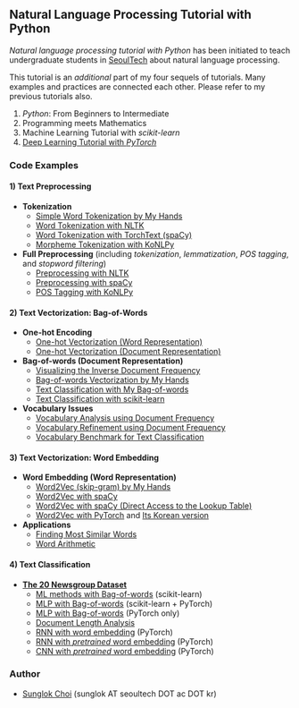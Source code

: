 ## Natural Language Processing Tutorial with Python
_Natural language processing tutorial with Python_ has been initiated to teach undergraduate students in [SeoulTech](https://en.seoultech.ac.kr/) about natural language processing.

This tutorial is an _additional_ part of my four sequels of tutorials. Many examples and practices are connected each other. Please refer to my previous tutorials also.
1. _Python_: From Beginners to Intermediate
2. Programming meets Mathematics
3. Machine Learning Tutorial with _scikit-learn_
4. [Deep Learning Tutorial with _PyTorch_](https://github.com/mint-lab/dl_tutorial)


### Code Examples
#### 1) Text Preprocessing
* **Tokenization**
  * [Simple Word Tokenization by My Hands](https://github.com/mint-lab/nlp_tutorial/blob/master/nlp01_tokenization_simple.py)
  * [Word Tokenization with NLTK](https://github.com/mint-lab/nlp_tutorial/blob/master/nlp01_tokenization_nltk.py)
  * [Word Tokenization with TorchText (spaCy)](https://github.com/mint-lab/nlp_tutorial/blob/master/nlp01_tokenization_torchtext.py)
  * [Morpheme Tokenization with KoNLPy](https://github.com/mint-lab/nlp_tutorial/blob/master/nlp01_tokenization_konlpy.py)
* **Full Preprocessing** (including _tokenization_, _lemmatization_, _POS tagging_, and _stopword filtering_)
  * [Preprocessing with NLTK](https://github.com/mint-lab/nlp_tutorial/blob/master/nlp01_preprocess_nltk.py)
  * [Preprocessing with spaCy](https://github.com/mint-lab/nlp_tutorial/blob/master/nlp01_preprocess_spacy.py)
  * [POS Tagging with KoNLPy](https://github.com/mint-lab/nlp_tutorial/blob/master/nlp01_preprocess_konlpy.py)

#### 2) Text Vectorization: Bag-of-Words
* **One-hot Encoding**
  * [One-hot Vectorization (Word Representation)](https://github.com/mint-lab/nlp_tutorial/blob/master/nlp02_onehot_word.py)
  * [One-hot Vectorization (Document Representation)](https://github.com/mint-lab/nlp_tutorial/blob/master/nlp02_onehot_doc.py)
* **Bag-of-words (Document Representation)**
  * [Visualizing the Inverse Document Frequency](https://github.com/mint-lab/nlp_tutorial/blob/master/nlp02_bow_df.py)
  * [Bag-of-words Vectorization by My Hands](https://github.com/mint-lab/nlp_tutorial/blob/master/nlp02_bow_hand.py)
  * [Text Classification with My Bag-of-words](https://github.com/mint-lab/nlp_tutorial/blob/master/nlp02_bow_classification_hand.py)
  * [Text Classification with scikit-learn](https://github.com/mint-lab/nlp_tutorial/blob/master/nlp02_bow_classification_sklearn.py)
* **Vocabulary Issues**
  * [Vocabulary Analysis using Document Frequency](https://github.com/mint-lab/nlp_tutorial/blob/master/nlp02_vocab_analysis.py)
  * [Vocabulary Refinement using Document Frequency](https://github.com/mint-lab/nlp_tutorial/blob/master/nlp02_vocab_refine.py)
  * [Vocabulary Benchmark for Text Classification](https://github.com/mint-lab/nlp_tutorial/blob/master/nlp02_vocab_bench.py)

#### 3) Text Vectorization: Word Embedding
* **Word Embedding (Word Representation)**
  * [Word2Vec (skip-gram) by My Hands](https://github.com/mint-lab/nlp_tutorial/blob/master/nlp03_word2vec_hand.py)
  * [Word2Vec with spaCy](https://github.com/mint-lab/nlp_tutorial/blob/master/nlp03_word2vec_spacy.py)
  * [Word2Vec with spaCy (Direct Access to the Lookup Table)](https://github.com/mint-lab/nlp_tutorial/blob/master/nlp03_word2vec_spacy_direct.py)
  * [Word2Vec with PyTorch](https://github.com/mint-lab/nlp_tutorial/blob/master/nlp03_word2vec_pytorch.py) and [Its Korean version](https://github.com/mint-lab/nlp_tutorial/blob/master/nlp03_word2vec_pytorch_ko.py)
* **Applications**
  * [Finding Most Similar Words](https://github.com/mint-lab/nlp_tutorial/blob/master/nlp03_app_similar_word.py)
  * [Word Arithmetic](https://github.com/mint-lab/nlp_tutorial/blob/master/nlp03_app_word_arithmetic.py)

#### 4) Text Classification
* **[The 20 Newsgroup Dataset](http://qwone.com/~jason/20Newsgroups/)**
  * [ML methods with Bag-of-words](https://github.com/mint-lab/nlp_tutorial/blob/master/nlp04_bow_sklearn.py) (scikit-learn)
  * [MLP with Bag-of-words](https://github.com/mint-lab/nlp_tutorial/blob/master/nlp04_bow_pytorch.py) (scikit-learn + PyTorch)
  * [MLP with Bag-of-words](https://github.com/mint-lab/nlp_tutorial/blob/master/nlp04_bow_pytorch_only.py) (PyTorch only)
  * [Document Length Analysis](https://github.com/mint-lab/nlp_tutorial/blob/master/nlp04_doc_analysis.py)
  * [RNN with word embedding](https://github.com/mint-lab/nlp_tutorial/blob/master/nlp04_word2vec_rnn.py) (PyTorch)
  * [RNN with _pretrained_ word embedding](https://github.com/mint-lab/nlp_tutorial/blob/master/nlp04_word2vec_rnn_pretrain.py) (PyTorch)
  * [CNN with _pretrained_ word embedding](https://github.com/mint-lab/nlp_tutorial/blob/master/nlp04_word2vec_cnn.py) (PyTorch)

### Author
* [Sunglok Choi](http://mint-lab.github.io/) (sunglok AT seoultech DOT ac DOT kr)
